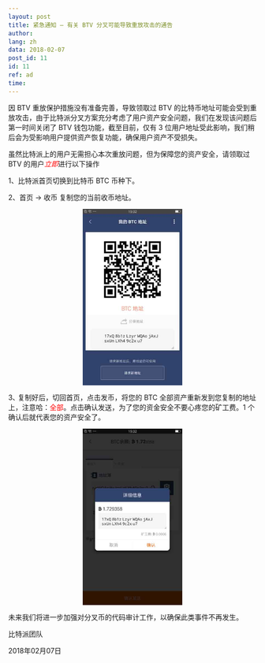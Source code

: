 ```yaml
---
layout: post
title: 紧急通知 — 有关 BTV 分叉可能导致重放攻击的通告
author: 
lang: zh
data: 2018-02-07
post_id: 11
id: 11
ref: ad
time: 
---
```


因 BTV 重放保护措施没有准备完善，导致领取过 BTV 的比特币地址可能会受到重放攻击，由于比特派分叉方案充分考虑了用户资产安全问题，我们在发现该问题后第一时间关闭了 BTV 钱包功能，截至目前，仅有 3 位用户地址受此影响，我们稍后会为受影响用户提供资产恢复功能，确保用户资产不受损失。



虽然比特派上的用户无需担心本次重放问题，但为保障您的资产安全，请领取过 BTV 的用户<span style="color: red">*立即*</span>进行以下操作


<p>1、比特派首页切换到比特币 BTC 币种下。</p>


<p>2、首页 -> 收币 复制您的当前收币地址。</p>


<p style="text-align:center">
<img src="/img/Group-3.jpg" style="border: 0;
    -ms-interpolation-mode: bicubic;
    vertical-align: middle;
    max-width: 40%;">
</p>



<p>3､ 复制好后，切回首页，点击发币，将您的 BTC 全部资产重新发到您复制的地址上，注意哈：<span style="color: red">全部</span>。点击确认发送，为了您的资金安全不要心疼您的矿工费。1 个确认后就代表您的资产安全了。</p>

<p style="text-align:center">
<img src="/img/Group-4.jpg" style="border: 0;
    -ms-interpolation-mode: bicubic;
    vertical-align: middle;
    max-width: 40%;">
</p>


未来我们将进一步加强对分叉币的代码审计工作，以确保此类事件不再发生。

比特派团队

2018年02月07日
